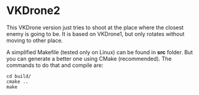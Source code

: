# VKDrone2

This VKDrone version just tries to shoot at the place where the closest enemy is
going to be.
It is based on VKDrone1, but only rotates without moving to other place.

A simplified Makefile (tested only on Linux) can be found in **src** folder. But
you can generate a better one using CMake (recommended). The commands to do that
and compile are:
```
cd build/
cmake ..
make
```
